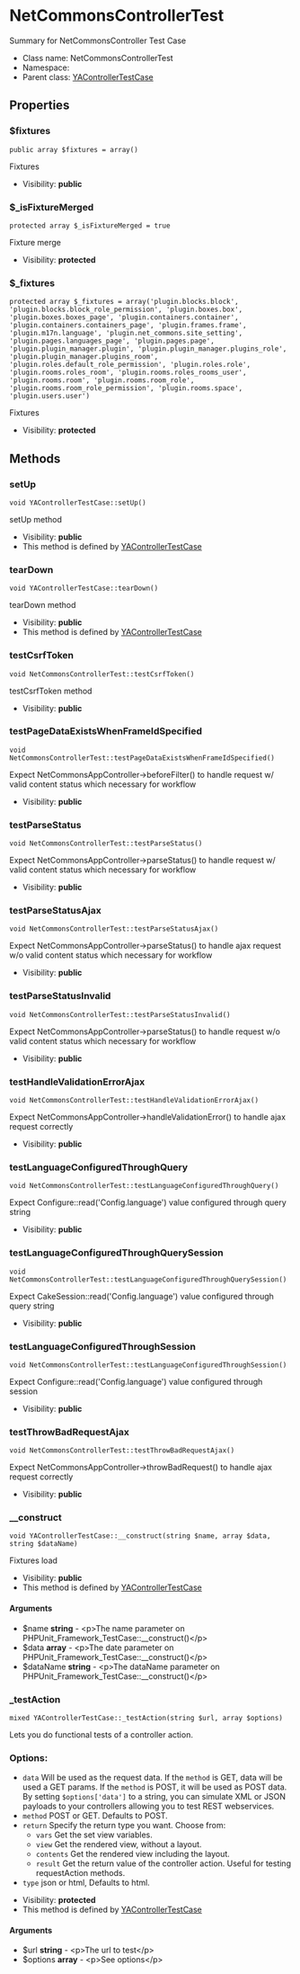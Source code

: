 NetCommonsControllerTest
===============

Summary for NetCommonsController Test Case




* Class name: NetCommonsControllerTest
* Namespace: 
* Parent class: [YAControllerTestCase](YAControllerTestCase.md)





Properties
----------


### $fixtures

    public array $fixtures = array()

Fixtures



* Visibility: **public**


### $_isFixtureMerged

    protected array $_isFixtureMerged = true

Fixture merge



* Visibility: **protected**


### $_fixtures

    protected array $_fixtures = array('plugin.blocks.block', 'plugin.blocks.block_role_permission', 'plugin.boxes.box', 'plugin.boxes.boxes_page', 'plugin.containers.container', 'plugin.containers.containers_page', 'plugin.frames.frame', 'plugin.m17n.language', 'plugin.net_commons.site_setting', 'plugin.pages.languages_page', 'plugin.pages.page', 'plugin.plugin_manager.plugin', 'plugin.plugin_manager.plugins_role', 'plugin.plugin_manager.plugins_room', 'plugin.roles.default_role_permission', 'plugin.roles.role', 'plugin.rooms.roles_room', 'plugin.rooms.roles_rooms_user', 'plugin.rooms.room', 'plugin.rooms.room_role', 'plugin.rooms.room_role_permission', 'plugin.rooms.space', 'plugin.users.user')

Fixtures



* Visibility: **protected**


Methods
-------


### setUp

    void YAControllerTestCase::setUp()

setUp method



* Visibility: **public**
* This method is defined by [YAControllerTestCase](YAControllerTestCase.md)




### tearDown

    void YAControllerTestCase::tearDown()

tearDown method



* Visibility: **public**
* This method is defined by [YAControllerTestCase](YAControllerTestCase.md)




### testCsrfToken

    void NetCommonsControllerTest::testCsrfToken()

testCsrfToken method



* Visibility: **public**




### testPageDataExistsWhenFrameIdSpecified

    void NetCommonsControllerTest::testPageDataExistsWhenFrameIdSpecified()

Expect NetCommonsAppController->beforeFilter() to handle request w/ valid content status which necessary for workflow



* Visibility: **public**




### testParseStatus

    void NetCommonsControllerTest::testParseStatus()

Expect NetCommonsAppController->parseStatus() to handle request w/ valid content status which necessary for workflow



* Visibility: **public**




### testParseStatusAjax

    void NetCommonsControllerTest::testParseStatusAjax()

Expect NetCommonsAppController->parseStatus() to handle ajax request w/o valid content status which necessary for workflow



* Visibility: **public**




### testParseStatusInvalid

    void NetCommonsControllerTest::testParseStatusInvalid()

Expect NetCommonsAppController->parseStatus() to handle request w/o valid content status which necessary for workflow



* Visibility: **public**




### testHandleValidationErrorAjax

    void NetCommonsControllerTest::testHandleValidationErrorAjax()

Expect NetCommonsAppController->handleValidationError() to handle ajax request correctly



* Visibility: **public**




### testLanguageConfiguredThroughQuery

    void NetCommonsControllerTest::testLanguageConfiguredThroughQuery()

Expect Configure::read('Config.language') value configured through query string



* Visibility: **public**




### testLanguageConfiguredThroughQuerySession

    void NetCommonsControllerTest::testLanguageConfiguredThroughQuerySession()

Expect CakeSession::read('Config.language') value configured through query string



* Visibility: **public**




### testLanguageConfiguredThroughSession

    void NetCommonsControllerTest::testLanguageConfiguredThroughSession()

Expect Configure::read('Config.language') value configured through session



* Visibility: **public**




### testThrowBadRequestAjax

    void NetCommonsControllerTest::testThrowBadRequestAjax()

Expect NetCommonsAppController->throwBadRequest() to handle ajax request correctly



* Visibility: **public**




### __construct

    void YAControllerTestCase::__construct(string $name, array $data, string $dataName)

Fixtures load



* Visibility: **public**
* This method is defined by [YAControllerTestCase](YAControllerTestCase.md)


#### Arguments
* $name **string** - &lt;p&gt;The name parameter on PHPUnit_Framework_TestCase::__construct()&lt;/p&gt;
* $data **array** - &lt;p&gt;The date parameter on PHPUnit_Framework_TestCase::__construct()&lt;/p&gt;
* $dataName **string** - &lt;p&gt;The dataName parameter on PHPUnit_Framework_TestCase::__construct()&lt;/p&gt;



### _testAction

    mixed YAControllerTestCase::_testAction(string $url, array $options)

Lets you do functional tests of a controller action.

### Options:

- `data` Will be used as the request data. If the `method` is GET,
  data will be used a GET params. If the `method` is POST, it will be used
  as POST data. By setting `$options['data']` to a string, you can simulate XML or JSON
  payloads to your controllers allowing you to test REST webservices.
- `method` POST or GET. Defaults to POST.
- `return` Specify the return type you want. Choose from:
    - `vars` Get the set view variables.
    - `view` Get the rendered view, without a layout.
    - `contents` Get the rendered view including the layout.
    - `result` Get the return value of the controller action. Useful
      for testing requestAction methods.
- `type` json or html, Defaults to html.

* Visibility: **protected**
* This method is defined by [YAControllerTestCase](YAControllerTestCase.md)


#### Arguments
* $url **string** - &lt;p&gt;The url to test&lt;/p&gt;
* $options **array** - &lt;p&gt;See options&lt;/p&gt;


